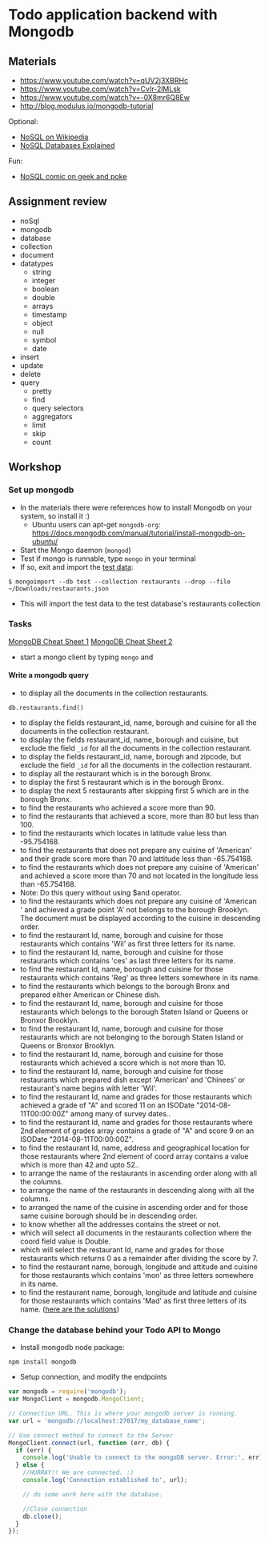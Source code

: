 # Todo application backend with Mongodb

## Materials

- https://www.youtube.com/watch?v=qUV2j3XBRHc
- https://www.youtube.com/watch?v=CvIr-2lMLsk
- https://www.youtube.com/watch?v=-0X8mr6Q8Ew
- http://blog.modulus.io/mongodb-tutorial

Optional:

* [NoSQL on Wikipedia][1]
* [NoSQL Databases Explained][2]

Fun:

* [NoSQL comic on geek and poke][3]

## Assignment review
- noSql
- mongodb
- database
- collection
- document
- datatypes
    - string
    - integer
    - boolean
    - double
    - arrays
    - timestamp
    - object
    - null
    - symbol
    - date
- insert
- update
- delete
- query
    - pretty
    - find
    - query selectors
    - aggregators
    - limit
    - skip
    - count

## Workshop

### Set up mongodb
- In the materials there were references how to install Mongodb on your system, so install it :)
    - Ubuntu users can apt-get `mongodb-org`: https://docs.mongodb.com/manual/tutorial/install-mongodb-on-ubuntu/
- Start the Mongo daemon (`mongod`)
- Test if mongo is runnable, type `mongo` in your terminal
- If so, exit and import the [test data](restaurants.json):
```
$ mongoimport --db test --collection restaurants --drop --file ~/Downloads/restaurants.json
```
- This will import the test data to the test database's restaurants collection

### Tasks

[MongoDB Cheat Sheet 1](https://www.cheatography.com/ovi-mihai/cheat-sheets/mongodb/)
[MongoDB Cheat Sheet 2](https://blog.codecentric.de/files/2012/12/MongoDB-CheatSheet-v1_0.pdf)

- start a mongo client by typing `mongo` and

#### Write a mongodb query

- to display all the documents in the collection restaurants.
```
db.restaurants.find()
```
- to display the fields restaurant_id, name, borough and cuisine for all the documents in the collection restaurant.
- to display the fields restaurant_id, name, borough and cuisine, but exclude the field `_id` for all the documents in the collection restaurant.
- to display the fields restaurant_id, name, borough and zipcode, but exclude the field `_id` for all the documents in the collection restaurant.
- to display all the restaurant which is in the borough Bronx.
- to display the first 5 restaurant which is in the borough Bronx.
- to display the next 5 restaurants after skipping first 5 which are in the borough Bronx.
- to find the restaurants who achieved a score more than 90.
- to find the restaurants that achieved a score, more than 80 but less than 100.
- to find the restaurants which locates in latitude value less than -95.754168.
- to find the restaurants that does not prepare any cuisine of 'American' and their grade score more than 70 and lattitude less than -65.754168.
- to find the restaurants which does not prepare any cuisine of 'American' and achieved a score more than 70 and not located in the longitude less than -65.754168.
- Note: Do this query without using $and operator.
- to find the restaurants which does not prepare any cuisine of 'American ' and achieved a grade point 'A' not belongs to the borough Brooklyn. The document must be displayed according to the cuisine in descending order.
- to find the restaurant Id, name, borough and cuisine for those restaurants which contains 'Wil' as first three letters for its name.
- to find the restaurant Id, name, borough and cuisine for those restaurants which contains 'ces' as last three letters for its name.
- to find the restaurant Id, name, borough and cuisine for those restaurants which contains 'Reg' as three letters somewhere in its name.
- to find the restaurants which belongs to the borough Bronx and prepared either American or Chinese dish.
- to find the restaurant Id, name, borough and cuisine for those restaurants which belongs to the borough Staten Island or Queens or Bronxor Brooklyn.
- to find the restaurant Id, name, borough and cuisine for those restaurants which are not belonging to the borough Staten Island or Queens or Bronxor Brooklyn.
- to find the restaurant Id, name, borough and cuisine for those restaurants which achieved a score which is not more than 10.
- to find the restaurant Id, name, borough and cuisine for those restaurants which prepared dish except 'American' and 'Chinees' or restaurant's name begins with letter 'Wil'.
- to find the restaurant Id, name and grades for those restaurants which achieved a grade of "A" and scored 11 on an ISODate "2014-08-11T00:00:00Z" among many of survey dates..
- to find the restaurant Id, name and grades for those restaurants where 2nd element of grades array contains a grade of "A" and score 9 on an ISODate "2014-08-11T00:00:00Z".
- to find the restaurant Id, name, address and geographical location for those restaurants where 2nd element of coord array contains a value which is more than 42 and upto 52..
- to arrange the name of the restaurants in ascending order along with all the columns.
- to arrange the name of the restaurants in descending along with all the columns.
- to arranged the name of the cuisine in ascending order and for those same cuisine borough should be in descending order.
- to know whether all the addresses contains the street or not.
- which will select all documents in the restaurants collection where the coord field value is Double.
- which will select the restaurant Id, name and grades for those restaurants which returns 0 as a remainder after dividing the score by 7.
- to find the restaurant name, borough, longitude and attitude and cuisine for those restaurants which contains 'mon' as three letters somewhere in its name.
- to find the restaurant name, borough, longitude and latitude and cuisine for those restaurants which contains 'Mad' as first three letters of its name.
([here are the solutions](http://www.w3resource.com/mongodb-exercises/))

### Change the database behind your Todo API to Mongo
- Install mongodb node package:
```
npm install mongodb
```
- Setup connection, and modify the endpoints
```javascript
var mongodb = require('mongodb');
var MongoClient = mongodb.MongoClient;

// Connection URL. This is where your mongodb server is running.
var url = 'mongodb://localhost:27017/my_database_name';

// Use connect method to connect to the Server
MongoClient.connect(url, function (err, db) {
  if (err) {
    console.log('Unable to connect to the mongoDB server. Error:', err);
  } else {
    //HURRAY!! We are connected. :)
    console.log('Connection established to', url);

    // do some work here with the database.

    //Close connection
    db.close();
  }
});
```


[1]: https://en.wikipedia.org/wiki/NoSQL
[2]: https://www.mongodb.com/nosql-explained
[3]: http://geekandpoke.typepad.com/geekandpoke/2011/01/nosql.html

